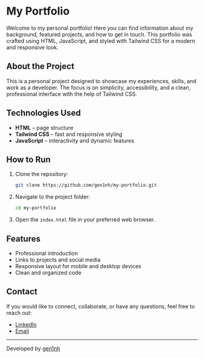 # My Portfolio

Welcome to my personal portfolio! Here you can find information about my background, featured projects, and how to get in touch. This portfolio was crafted using HTML, JavaScript, and styled with Tailwind CSS for a modern and responsive look.

## About the Project

This is a personal project designed to showcase my experiences, skills, and work as a developer. The focus is on simplicity, accessibility, and a clean, professional interface with the help of Tailwind CSS.

## Technologies Used

- **HTML** – page structure
- **Tailwind CSS** – fast and responsive styling
- **JavaScript** – interactivity and dynamic features

## How to Run

1. Clone the repository:
   ```bash
   git clone https://github.com/gen1nh/my-portfolio.git
   ```
2. Navigate to the project folder:
   ```bash
   cd my-portfolio
   ```
3. Open the `index.html` file in your preferred web browser.

## Features

- Professional introduction
- Links to projects and social media
- Responsive layout for mobile and desktop devices
- Clean and organized code

## Contact

If you would like to connect, collaborate, or have any questions, feel free to reach out:
- [LinkedIn](https://www.linkedin.com/in/seu-perfil)
- [Email](mailto:seu-email@dominio.com)

---

Developed by [gen1nh](https://github.com/gen1nh)
